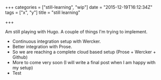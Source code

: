+++
categories = ["still-learning", "wip"]
date = "2015-12-19T16:12:34Z"
tags = ["x", "y"]
title = "still learning"

+++

Am still playing with Hugo. A couple of things I'm trying to implement.

-  Continuous integration setup with Wercker. 
-  Better integration with Prose.
-  So we are reaching a complete cloud based setup (Prose + Wercker + Github)
-  More to come very soon (I will write a final post when I am happy with my setup)
-  Test
